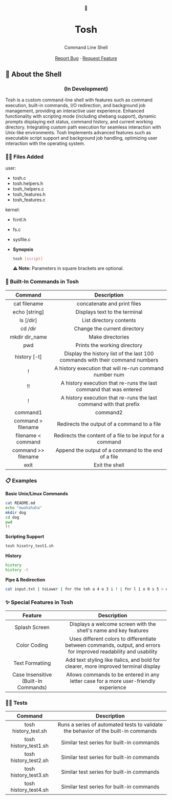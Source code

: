 <!-- SHELL LOGO -->
<div align="center">
    🐚
    <h3 align="center" style="font-size: 2.1em; font-weight: bolder;">Tosh</h3>

  <p align="center">
    Command Line Shell
    <br />
    <br />
    <a href="https://github.com/nestrada2/FogOS/issues/new?labels=bug&template=bug-report.md">Report Bug</a>
    ·
    <a href="https://github.com/nestrada2/FogOS/issues/new?labels=enhancement&template=feature-request.md">Request Feature</a>
  </p>
</div>

<!-- ABOUT THE SHELL -->
## 📖 About the Shell
<h3 align="center"><b>(In Development)</b></h3>
Tosh is a custom command-line shell with features such as command execution, built-in commands, I/O redirection, and background job management, providing an interactive user experience. Enhanced functionality with scripting mode (including shebang support), dynamic prompts displaying exit status, command history, and current working directory. Integrating custom path execution for seamless interaction with Unix-like environments. Tosh Implements advanced features such as executable script support and background job handling, optimizing user interaction with the operating system.

<!-- FILES ADDED -->
### **📁➕ Files Added**
user:
- tosh.c
- tosh.helpers.h
- tosh_helpers.c
- tosh_features.h
- tosh_features.c

kernel:
- fcntl.h
- fs.c 
- sysfile.c

- **Synopsis**
    ```sh
    tosh [script]
    ```

    **⚠️ Note:** Parameters in square brackets are optional.

<!-- BUILT-IN COMMANDS -->
### **🔧 Built-In Commands in Tosh**
| Command             | Description                                                                  | 
| :---------:         | :-----------:                                                                |
| cat filename        | concatenate and print files                                                  |
| echo [string]       | Displays text to the terminal                                                | 
| ls [/dir]           | List directory contents                                                      |   
| cd /dir             | Change the current directory                                                 | 
| mkdir dir_name      | Make directories                                                             |
| pwd                 | Prints the working directory                                                 |
| history [-t]        | Display the history list of the last 100 commands with their command numbers | 
| !<num>              | A history execution that will re-run command number num                      | 
| !!                  | A history execution that re-runs the last command that was entered           |
| !<prefix>           | A history execution that re-runs the last command with that prefix           | 
| command1 | command2 | Allows the output of one command serves as the input for another command     | 
| command > filename  | Redirects the output of a command to a file                                  | 
| filename < command  | Redirects the content of a file to be input for a command                    | 
| command >> filename | Append the output of a command to the end of a file                          |
| exit                | Exit the shell                                                               | 

<!-- EXAMPLES -->
### **📋 Examples**
 **Basic Unix/Linux Commands**
 ```sh
 cat README.md
 echo "mwahahaha"
 mkdir dog
 cd dog
 pwd
 !!
 ```
 
 **Scripting Support**
 ```sh
 tosh hisotry_test1.sh
 ```

 **History**
 ```sh
 history
 history -t
 ```

 **Pipe & Redirection**
 ```sh
 cat input.txt | toLower | fnr the teh a 4 e 3 i ! | fnr l 1 o 0 s 5 > output.txt
 ```

 <!-- SPECIAL FEATURES -->
### **✨ Special Features in Tosh**
| Feature                              | Description                                                                                                        | 
| :---------:                          | :-----------:                                                                                                      |
| Splash Screen                        | Displays a welcome screen with the shell's name and key features                                                   |
| Color Coding                         | Uses different colors to differentiate between commands, output, and errors for improved readability and usability | 
| Text Formatiing                      | Add text styling like italics, and bold for clearer, more improved terminal display                                |   
| Case Insensitive (Built-In Commands) | Allows commands to be entered in any letter case for a more user-friendly experience                               | 


<!-- TEST -->
### **🧑‍🔬 Tests**
| Command               | Description                                                                        | 
| :---------:           | :-----------:                                                                      | 
| tosh history_test.sh  | Runs a series of automated tests to validate the behavior of the built-in commands | 
| tosh history_test1.sh | Similar test series for built-in commands                                          |                  
| tosh history_test2.sh | Similar test series for built-in commands                                          | 
| tosh history_test3.sh | Similar test series for built-in commands                                          | 
| tosh history_test4.sh | Similar test series for built-in commands                                          | 
